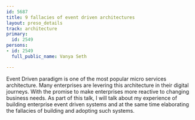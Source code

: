```yaml
---
id: 5687
title: 9 fallacies of event driven architectures
layout: preso_details
track: architecture
primary:
  id: 2549
persons:
- id: 2549
  full_public_name: Vanya Seth

---
```

Event Driven paradigm is one of the most popular micro services architecture. Many enterprises are levering this architecture in their digital journeys. With the promise to make enterprises more reactive to changing business needs. As part of this talk, I will talk about my experience of building enterprise event driven systems and at the same time elaborating the fallacies of building and adopting such systems.